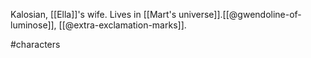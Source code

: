 Kalosian, [[Ella]]'s wife. Lives in [[Mart's universe]].[[@gwendoline-of-luminose]], [[@extra-exclamation-marks]].

#characters 